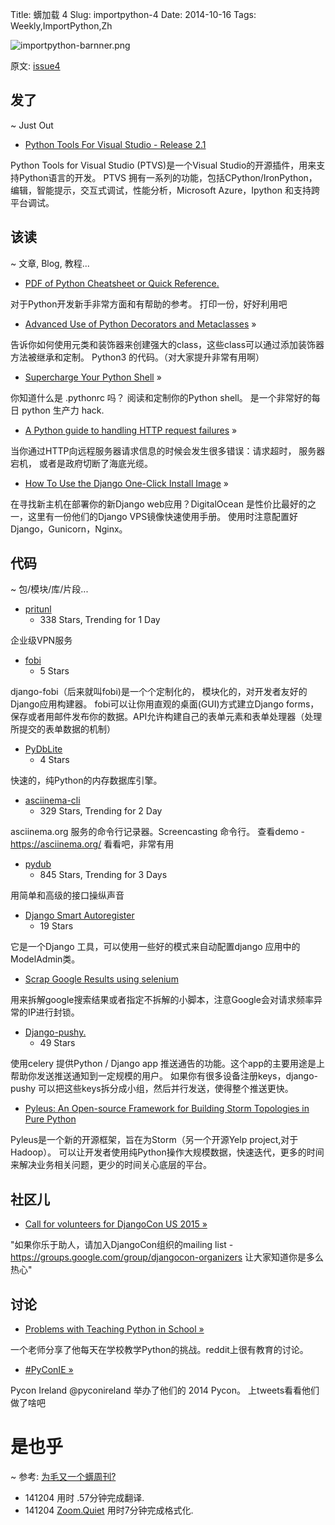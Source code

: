 Title: 蠎加载 4
Slug: importpython-4
Date: 2014-10-16
Tags: Weekly,ImportPython,Zh 

![importpython-barnner.png](http://zoomq.qiniudn.com/ZQCollection/snap/importpython-barnner.png?imageView2/2/h/80)


原文: [issue4](http://importpython.com/static/files/issue4.html)

## 发了
~ Just Out

- [Python Tools For Visual Studio - Release 2.1](https://pytools.codeplex.com/releases/view/109707)

Python Tools for Visual Studio (PTVS)是一个Visual Studio的开源插件，用来支持Python语言的开发。
PTVS 拥有一系列的功能，包括CPython/IronPython，编辑，智能提示，交互式调试，性能分析，Microsoft Azure，Ipython 和支持跨平台调试。



## 该读
~ 文章, Blog, 教程...

- [PDF of Python Cheatsheet or Quick Reference.](http://www.astro.up.pt/~sousasag/Python_For_Astronomers/Python_qr.pdf)

对于Python开发新手非常方面和有帮助的参考。 打印一份，好好利用吧

- [Advanced Use of Python Decorators and Metaclasses](http://lgiordani.com/blog/2014/10/14/decorators-and-metaclasses/) »

告诉你如何使用元类和装饰器来创建强大的class，这些class可以通过添加装饰器方法被继承和定制。 Python3 的代码。（对大家提升非常有用啊）

- [Supercharge Your Python Shell](http://dlo.me/archives/2014/09/08/pythonrc/) »

你知道什么是 .pythonrc 吗？ 阅读和定制你的Python shell。 是一个非常好的每日 python 生产力 hack.

- [A Python guide to handling HTTP request failures](https://www.mobify.com/blog/http-requests-are-hard/) »

当你通过HTTP向远程服务器请求信息的时候会发生很多错误：请求超时， 服务器宕机， 或者是政府切断了海底光缆。

- [How To Use the Django One-Click Install Image](https://www.digitalocean.com/community/tutorials/how-to-use-the-django-one-click-install-image) »

在寻找新主机在部署你的新Django web应用？DigitalOcean 是性价比最好的之一，这里有一份他们的Django VPS镜像快速使用手册。
使用时注意配置好Django，Gunicorn，Nginx。


## 代码
~ 包/模块/库/片段...

- [pritunl](https://github.com/pritunl/pritunl)
    - 338 Stars, Trending for 1 Day

企业级VPN服务

- [fobi](http://pythonhosted.org/django-fobi/)
    - 5 Stars

django-fobi（后来就叫fobi)是一个个定制化的， 模块化的，对开发者友好的Django应用构建器。
fobi可以让你用直观的桌面(GUI)方式建立Django forms，保存或者用邮件发布你的数据。API允许构建自己的表单元素和表单处理器（处理所提交的表单数据的机制）

- [PyDbLite](https://github.com/PierreQuentel/PyDbLite) 
    - 4 Stars

快速的，纯Python的内存数据库引擎。

- [asciinema-cli](https://github.com/asciinema/asciinema-cli)
    - 329 Stars, Trending for 2 Day

asciinema.org 服务的命令行记录器。Screencasting 命令行。
查看demo -https://asciinema.org/ 看看吧，非常有用

- [pydub](https://github.com/jiaaro/pydub) 
    - 845 Stars, Trending for 3 Days

用简单和高级的接口操纵声音

- [Django Smart Autoregister](http://paulocheque.github.io/django-smart-autoregister/)
    - 19 Stars

它是一个Django 工具，可以使用一些好的模式来自动配置django 应用中的ModelAdmin类。

- [Scrap Google Results using selenium](https://github.com/DanMcInerney/search-google/blob/master/search-google.py)

用来拆解google搜索结果或者指定不拆解的小脚本，注意Google会对请求频率异常的IP进行封锁。

- [Django-pushy.](https://github.com/rakanalh/django-pushy)
    - 49 Stars

使用celery 提供Python / Django app 推送通告的功能。这个app的主要用途是上帮助你发送推送通知到一定规模的用户。
如果你有很多设备注册keys，django-pushy 可以把这些keys拆分成小组，然后并行发送，使得整个推送更快。

- [Pyleus: An Open-source Framework for Building Storm Topologies in Pure Python](http://engineeringblog.yelp.com/2014/10/introducing-pyleus.html)

Pyleus是一个新的开源框架，旨在为Storm（另一个开源Yelp project,对于Hadoop）。 可以让开发者使用纯Python操作大规模数据，快速迭代，更多的时间来解决业务相关问题，更少的时间关心底层的平台。


## 社区儿

- [Call for volunteers for DjangoCon US 2015 »](https://www.djangoproject.com/weblog/2014/oct/10/call-volunteers-djangocon-us-2015/)

"如果你乐于助人，请加入DjangoCon组织的mailing list - https://groups.google.com/group/djangocon-organizers 让大家知道你是多么热心"

## 讨论

- [Problems with Teaching Python in School »](http://www.reddit.com/r/Python/comments/2j0rl3/problems_with_teaching_python_in_school/)

一个老师分享了他每天在学校教学Python的挑战。reddit上很有教育的讨论。

- [\#PyConIE »](https://twitter.com/hashtag/PyConIE?src=hash)

Pycon Ireland @pyconireland 举办了他们的 2014 Pycon。 上tweets看看他们做了啥吧

# 是也乎

~ 参考: [为毛又一个蠎周刊?](importpython-why)

- 141204 用时 .57分钟完成翻译.
- 141204 [Zoom.Quiet](http://zoomquiet.io) 用时7分钟完成格式化.
